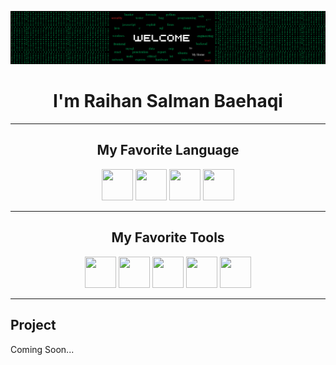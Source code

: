 

![Welcome](img/SampulLinkedin.png)
<h1 align="center"> I'm Raihan Salman Baehaqi </h1>

<hr>

<h2 align="center"> My Favorite Language </h2>

<p align="center">
  <img src="https://raw.githubusercontent.com/marwin1991/profile-technology-icons/refs/heads/main/icons/python.png" width="50" height="50"/>
  <img src="https://raw.githubusercontent.com/marwin1991/profile-technology-icons/refs/heads/main/icons/javascript.png" width="50" height="50"/>
  <img src="https://raw.githubusercontent.com/marwin1991/profile-technology-icons/refs/heads/main/icons/c.png" width="50" height="50"/>
  <img src="https://raw.githubusercontent.com/marwin1991/profile-technology-icons/refs/heads/main/icons/php.png" width="50" height="50"/>
</p>

<hr>

<h2 align="center"> My Favorite Tools </h2>

<p align="center">
  <img src="https://raw.githubusercontent.com/marwin1991/profile-technology-icons/refs/heads/main/icons/windows.png" width="50" height="50"/>
  <img src="https://raw.githubusercontent.com/marwin1991/profile-technology-icons/refs/heads/main/icons/linux.png" width="50" height="50"/>
  <img src="https://raw.githubusercontent.com/marwin1991/profile-technology-icons/refs/heads/main/icons/kali_linux.png" width="50" height="50"/>
  <img src="https://raw.githubusercontent.com/marwin1991/profile-technology-icons/refs/heads/main/icons/docker.png" width="50" height="50"/>
  <img src="https://raw.githubusercontent.com/marwin1991/profile-technology-icons/refs/heads/main/icons/mysql.png" width="50" height="50"/>
</p>

<hr>

## Project

<p> Coming Soon...</p>
